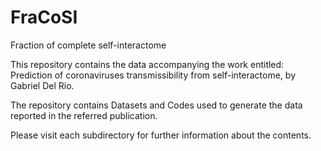 # FraCoSI
Fraction of complete self-interactome


This repository contains the data accompanying the work entitled: Prediction of coronaviruses transmissibility from self-interactome, by Gabriel Del Rio.

The repository contains Datasets and Codes used to generate the data reported in the referred publication.

Please visit each subdirectory for further information about the contents.
